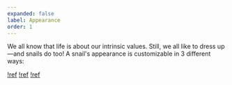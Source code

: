 ```yaml
---
expanded: false
label: Appearance
order: 1
---
```


We all know that life is about our intrinsic values. Still, we all like to dress up—and snails do too! A snail's appearance is customizable in 3 different ways:

[!ref](./body_type.md)
[!ref](./visual_traits.md)
[!ref](./colors.md)